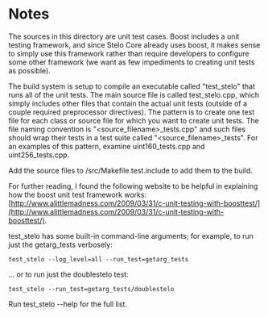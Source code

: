 # Notes
The sources in this directory are unit test cases.  Boost includes a
unit testing framework, and since Stelo Core already uses boost, it makes
sense to simply use this framework rather than require developers to
configure some other framework (we want as few impediments to creating
unit tests as possible).

The build system is setup to compile an executable called "test_stelo"
that runs all of the unit tests.  The main source file is called
test_stelo.cpp, which simply includes other files that contain the
actual unit tests (outside of a couple required preprocessor
directives).  The pattern is to create one test file for each class or
source file for which you want to create unit tests.  The file naming
convention is "<source_filename>_tests.cpp" and such files should wrap
their tests in a test suite called "<source_filename>_tests".  For an
examples of this pattern, examine uint160_tests.cpp and
uint256_tests.cpp.

Add the source files to /src/Makefile.test.include to add them to the build.

For further reading, I found the following website to be helpful in
explaining how the boost unit test framework works:
[http://www.alittlemadness.com/2009/03/31/c-unit-testing-with-boosttest/](http://www.alittlemadness.com/2009/03/31/c-unit-testing-with-boosttest/).

test_stelo has some built-in command-line arguments; for
example, to run just the getarg_tests verbosely:

    test_stelo --log_level=all --run_test=getarg_tests

... or to run just the doublestelo test:

    test_stelo --run_test=getarg_tests/doublestelo

Run  test_stelo --help   for the full list.

